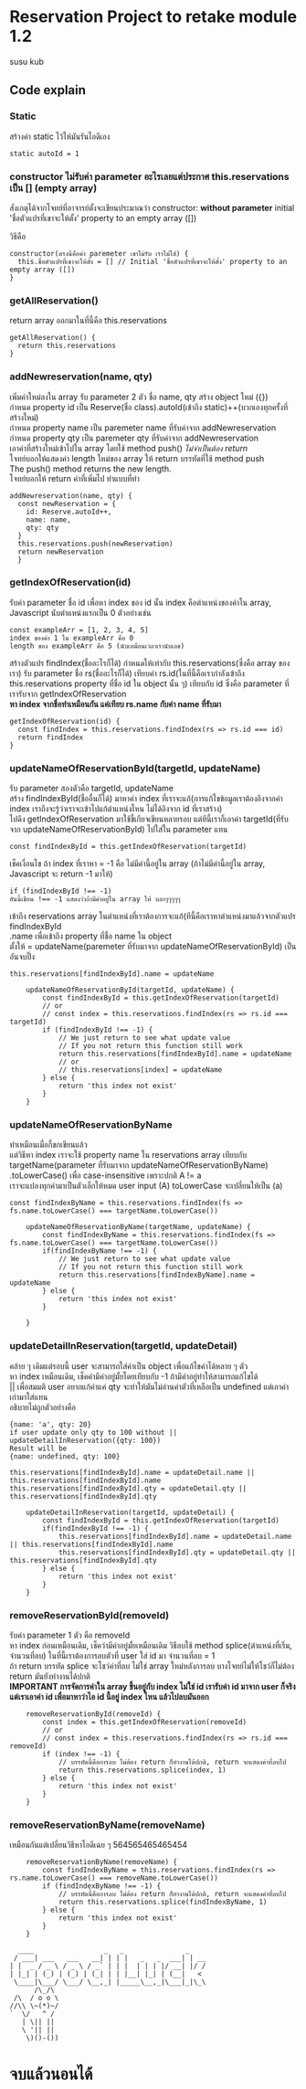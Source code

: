 # Reservation Project to retake module 1.2
susu kub
## Code explain

### Static
สร้างค่า static ไว้ให้มันรันไอดีเอง
```
static autoId = 1
```

### constructor ไม่รับค่า parameter อะไรเลยแต่ประกาศ this.reservations เป็น [] (empty array)
สังเกตุได้จากโจทย์ที่อาจารย์ตั้งจะเขียนประมาณว่า
constructor: **without parameter** initial 'ชื่อตัวแปรที่เขาจะให้ตั้ง' property to an empty array ([])

วิธีคือ
```
constructor(ตรงนี้คือค่า paremeter เขาไม่รับ เราไม่ใส่) {
  this.ชื่อตัวแปรที่เขาจะให้ตั้ง = [] // Initial 'ชื่อตัวแปรที่เขาจะให้ตั้ง' property to an empty array ([])
}
```

### getAllReservation()
return array ออกมาในที่นี้คือ this.reservations
```
getAllReservation() {
  return this.reservations
}
```
### addNewreservation(name, qty)

เพิ่มค่าใหม่ลงใน array รับ parameter 2 ตัว ชื่อ name, qty
สร้าง object ใหม่ ({})<br>
กำหนด property id เป็น Reserve(ชื่อ class).autoId(เข้าถึง static)++(บวกเองทุกครั้งที่สร้างใหม่)<br>
กำหนด property name เป็น paremeter name ที่รับค่าจาก addNewreservation<br>
กำหนด property qty เป็น paremeter qty ที่รับค่าจาก addNewreservation<br>
เอาค่าที่สร้างใหม่เข้าไปใน array โดยใช้ method push() *ไม่จำเป็นต้อง return*<br>
โจทย์บอกให้แสดงค่า length ใหม่ของ array ให้ return บรรทัดที่ใช้ method push<br>
The push() method returns the new length.<br>
โจทย์บอกให้ return ค่าที่เพิ่มไป ทำแบบที่ทำ
```
addNewreservation(name, qty) {
  const newReservation = {
    id: Reserve.autoId++,
    name: name,
    qty: qty
  }
  this.reservations.push(newReservation)
  return newReservation
  }
```

### getIndexOfReservation(id)
รับค่า parameter ชื่อ id เพื่อหา index ของ id นั้น
index คือตำแหน่งของค่าใน array, Javascript นับตำแหน่งแรกเป็น 0
ตัวอย่างเช่น
```
const exampleArr = [1, 2, 3, 4, 5]
index ของค่า 1 ใน exampleArr คือ 0
length ของ exampleArr คือ 5 (นับเหมือนเวลาเรานับเลข)
```
สร้างตัวแปร findIndex(ชื่ออะไรก็ได้) กำหนดให้เท่ากับ this.reservations(ซึ่งคือ array ของเรา) รับ parameter ชื่อ rs(ชื่ออะไรก็ได้)
เทียบค่า rs.id(ในที่นี้คือเรากำลังเข้าถึง this.reservations property ที่ชื่อ id ใน object นั้น ๆ) เทียบกับ id ซึ่งคือ parameter ที่เรารับจาก getIndexOfReservation<br>
**หา index จากชื่อทำเหมือนกัน แค่เทียบ rs.name กับค่า name ที่รับมา**
```
getIndexOfReservation(id) {
  const findIndex = this.reservations.findIndex(rs => rs.id === id)
  return findIndex
}
```

### updateNameOfReservationById(targetId, updateName)
รับ parameter สองตัวคือ targetId, updateName<br>
สร้าง findIndexById(ชื่ออื่นก็ได้) มาหาค่า index ที่เราจะแก้(การแก้ไขข้อมูลเราต้องอิงจากค่า index เราถึงจะรู้ว่าเราจะเข้าไปแก้ตำแหน่งไหน ไม่ได้อิงจาก id ที่เราสร้าง)<br>
ไปดึง getIndexOfReservation มาใช้ขี้เกียจเขียนหลายรอบ แต่ทีนี้เราก็เอาค่า targetId(ที่รับจาก updateNameOfReservationById) ไปใส่ใน parameter แทน
```
const findIndexById = this.getIndexOfReservation(targetId)
```
เช็คเงื่อนไข ถ้า index ที่เราหา = -1 คือ ไม่มีค่านี้อยู่ใน array (ถ้าไม่มีค่านี้อยู่ใน array, Javascript จะ return -1 มาให้)
```
if (findIndexById !== -1)
อันนี้เขียน !== -1 แสดงว่าถ้ามีค่าอยู่ใน array ให้ บลาๆๆๆๆๆ
```
เข้าถึง reservations array ในตำแหน่งที่เราต้องการจะแก้(ทีนี้คือเราหาตำแหน่งมาแล้วจากตัวแปร findIndexById<br>
.name เพื่อเข้าถึง property ที่ชื่อ name ใน object<br>
ตั้งให้ = updateName(paremeter ที่รับมาจาก updateNameOfReservationById)
เป็นอันจบปิ๊ง
```
this.reservations[findIndexById].name = updateName
```
```
    updateNameOfReservationById(targetId, updateName) {
        const findIndexById = this.getIndexOfReservation(targetId)
        // or
        // const index = this.reservations.findIndex(rs => rs.id === targetId)
        if (findIndexById !== -1) {
            // We just return to see what update value
            // If you not return this function still work
            return this.reservations[findIndexById].name = updateName
            // or
            // this.reservations[index] = updateName
        } else {
            return 'this index not exist'
        }
    }
```

### updateNameOfReservationByName
ทำเหมือนเมื่อกี้ขกเขียนแล้ว<br>
แต่วิธีหา index เราจะใช้ property name ใน reservations array เทียบกับ targetName(parameter ที่รับมาจาก updateNameOfReservationByName)<br>
.toLowerCase() เพื่อ case-insensitive เพราะปกติ A != a<br>
เราจะแปลงทุกค่ามาเป็นตัวเล็กให้หมด user input (A) toLowerCase จะเปลี่ยนให้เป็น (a)
```
const findIndexByName = this.reservations.findIndex(fs => fs.name.toLowerCase() === targetName.toLowerCase())
```
```
    updateNameOfReservationByName(targetName, updateName) {
        const findIndexByName = this.reservations.findIndex(fs => fs.name.toLowerCase() === targetName.toLowerCase())
        if(findIndexByName !== -1) {
            // We just return to see what update value
            // If you not return this function still work
            return this.reservations[findIndexByName].name = updateName
        } else {
            return 'this index not exist'
        }

    }
```

### updateDetailInReservation(targetId, updateDetail)
คล้าย ๆ เดิมแต่รอบนี้ user จะสามารถใส่ค่าเป็น object เพื่อแก้ไขค่าได้หลาย ๆ ตัว<br>
หา index เหมือนเดิม, เช็คค่ามีค่าอยู่มั้ยโดยเทียบกับ -1 ถ้ามีค่าอยู่ทำให้สามารถแก้ไขได้<br>
|| เพื่อสมมติ user อยากแก้ค่าแค่ qty จะทำให้มันไม่อ่านค่าตัวที่เหลือเป็น undefined แต่เอาค่าเก่ามาใส่แทน<br>
อธิบายไม่ถูกตัวอย่างคือ
```
{name: 'a', qty: 20}
if user update only qty to 100 without ||
updateDetailInReservation({qty: 100})
Result will be
{name: undefined, qty: 100}
```
```
this.reservations[findIndexById].name = updateDetail.name || this.reservations[findIndexById].name
this.reservations[findIndexById].qty = updateDetail.qty || this.reservations[findIndexById].qty
```

```
    updateDetailInReservation(targetId, updateDetail) {
        const findIndexById = this.getIndexOfReservation(targetId)
        if(findIndexById !== -1) {
            this.reservations[findIndexById].name = updateDetail.name || this.reservations[findIndexById].name
            this.reservations[findIndexById].qty = updateDetail.qty || this.reservations[findIndexById].qty
        } else {
            return 'this index not exist'
        }
    }
```

### removeReservationById(removeId)
รับค่า parameter 1 ตัว คือ removeId<br>
หา index ก่อนเหมือนเดิม, เช็คว่ามีค่าอยู่มั้ยเหมือนเดิม
วิธีลบใช้ method splice(ตำแหน่งที่เริ่ม, จำนวนที่ลบ)
ในที่นี้เราต้องการลบตัวที่ user ใส่ id มา จำนวนที่ลบ = 1<br>
ถ้า return บรรทัด splice จะโชว์ค่าที่ลบ ไม่ใช่ array ใหม่หลังการลบ บางโจทย์ไม่ให้โชว์ก็ไม่ต้อง return มันยังทำงานได้ปกติ<br>
**IMPORTANT การจัดการค่าใน array ขึ้นอยู่กับ index ไม่ใช่ id เรารับค่า id มาจาก user ก็จริง แต่เราเอาค่า id เพื่อมาหาว่าไอ id นี้อยู่ index ไหน แล้วไปลบมันออก**
```
    removeReservationById(removeId) {
        const index = this.getIndexOfReservation(removeId)
        // or
        // const index = this.reservations.findIndex(rs => rs.id === removeId)
        if (index !== -1) {
            // บรรทัดนี้คือการลบ ไม่ต้อง return ก็ทำงานได้ปกติ, return จะแสดงค่าที่ลบไป
            return this.reservations.splice(index, 1)
        } else {
            return 'this index not exist'
        }
    }
```

### removeReservationByName(removeName)
เหมือนกันแต่เปลี่ยนวิธีหาไอดีเฉย ๆ 564565465465454
```
    removeReservationByName(removeName) {
        const findIndexByName = this.reservations.findIndex(rs => rs.name.toLowerCase() === removeName.toLowerCase())
        if (findIndexByName !== -1) {
            // บรรทัดนี้คือการลบ ไม่ต้อง return ก็ทำงานได้ปกติ, return จะแสดงค่าที่ลบไป
            return this.reservations.splice(findIndexByName, 1)
        } else {
            return 'this index not exist'
        }
    }
```

```
  ____                 _   _               _    
 / ___| ___   ___   __| | | |   _   _  ___| | __
| |  _ / _ \ / _ \ / _` | | |  | | | |/ __| |/ /       
| |_| | (_) | (_) | (_| | | |__| |_| | (__|   < 
 \____|\___/ \___/ \__,_| |_____\__,_|\___|_|\_\
      /\_/\                      
 /\  / o o \                    
//\\ \~(*)~/
`  \/   ^ /
   | \|| ||
   \ '|| ||
    \)()-())
```
# จบแล้วนอนได้
